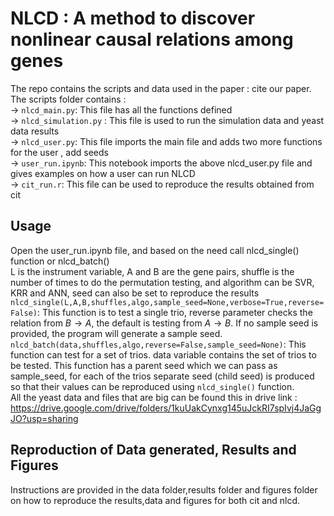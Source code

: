 # NLCD : A method to discover nonlinear causal relations among genes
The repo contains the scripts and data used in the paper : cite our paper.  
The scripts folder contains :  
-> `nlcd_main.py`: This file has all the functions defined  
-> `nlcd_simulation.py` : This file is used to run the simulation data and yeast data results  
-> `nlcd_user.py`: This file imports the main file and adds two more functions for the user , add seeds  
-> `user_run.ipynb`: This notebook imports the above nlcd_user.py file and gives examples on how a user can run NLCD  
-> `cit_run.r`: This file can be used to reproduce the results obtained from cit  

## Usage 

Open the user_run.ipynb file, and based on the need call nlcd_single() function or nlcd_batch()  
L is the instrument variable, A and B are the gene pairs, shuffle is the number of times to do the permutation testing, and algorithm can be SVR, KRR and ANN, seed can also be set to reproduce the results  
`nlcd_single(L,A,B,shuffles,algo,sample_seed=None,verbose=True,reverse=False)`: This function is to test a single trio, reverse parameter checks the relation from $B \rightarrow A$, the default is testing from $A \rightarrow B$. If no sample seed is provided, the program will generate a sample seed.  
`nlcd_batch(data,shuffles,algo,reverse=False,sample_seed=None)`: This function can test for a set of trios. data variable contains the set of trios to be tested. This function has a parent seed which we can pass as sample_seed, for each of the trios separate seed (child seed) is produced so that their values can be reproduced using `nlcd_single()` function.     
All the yeast data and files that are big can be found this in drive link : https://drive.google.com/drive/folders/1kuUakCynxg145uJckRI7spIvj4JaGgJO?usp=sharing  
## Reproduction of Data generated, Results and Figures
Instructions are provided in the data folder,results folder and figures folder on how to reproduce the results,data and figures for both cit and nlcd.    
